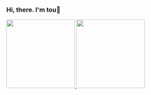 ### Hi, there.  I'm tou👋
<!--
[//]: # (![tou's git hub stats](https://github-readme-stats.vercel.app/api?username=toulzx&count_private=true&show_icons=true&icon_color=d8a499&title_color=7294d4&text_color=718096&bg_color=ffffff&hide_title=true&include_all_commits=true))
[//]: # ([![Top Langs](https://github-readme-stats.vercel.app/api/top-langs/?username=toulzx&layout=compact)](https://github.com/anuraghazra/github-readme-stats))
-->

<a href="https://github.com/AVS1508">
  <img height="180em" src="https://github-readme-stats.vercel.app/api?username=toulzx&count_private=true&show_icons=true&icon_color=d8a499&title_color=7294d4&text_color=718096&bg_color=ffffff&hide_title=true&include_all_commits=true" />
  <img height="180em" src="https://github-readme-stats.vercel.app/api/top-langs/?username=AVS1508&show_icons=true&icon_color=d8a499&title_color=7294d4&text_color=718096&bg_color=fffff&hide_title=true&layout=compact" />
</a>

<!--
[^_^]: # - :orange_book: Focusing on Vue & Android recently
[^_^]: # - :hammer: Creator of applications and frameworks
-->
